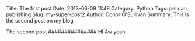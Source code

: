 Title: The first post
Date: 2013-06-09 11:49
Category: Python
Tags: pelican, publishing
Slug: my-super-post2
Author: Conor O'Sullivan
Summary: This is the second post on my blog 

The second post
###############
HI
Aw yeah.
